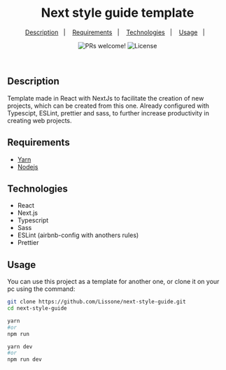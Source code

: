 <h1 align="center">
  Next style guide template
</h1>

<p align="center">
  <a href="#description">Description</a>&nbsp;&nbsp;&nbsp;|&nbsp;&nbsp;&nbsp;
  <a href="#requirements">Requirements</a>&nbsp;&nbsp;&nbsp;|&nbsp;&nbsp;&nbsp;
  <a href="#technologies">Technologies</a>&nbsp;&nbsp;&nbsp;|&nbsp;&nbsp;&nbsp;
  <a href="#usage">Usage</a>&nbsp;&nbsp;&nbsp;|&nbsp;&nbsp;&nbsp;
</p>

<p align="center">
 <img src="https://img.shields.io/static/v1?label=PRs&message=welcome&color=49AA26&labelColor=000000" alt="PRs welcome!" />

  <img alt="License" src="https://img.shields.io/static/v1?label=license&message=MIT&color=49AA26&labelColor=000000">
</p>

<br>

## Description

Template made in React with NextJs to facilitate the creation of new projects, which can be created from this one. Already configured with Typescipt, ESLint, prettier and sass, to further increase productivity in creating web projects.

## Requirements

* [Yarn](https://yarnpkg.com/)
* [Nodejs](https://nodejs.org/en/)

## Technologies

- React
- Next.js
- Typescript
- Sass
- ESLint (airbnb-config with anothers rules)
- Prettier

## Usage

You can use this project as a template for another one, or clone it on your pc using the command:

```bash
git clone https://github.com/Lissone/next-style-guide.git
cd next-style-guide

yarn
#or
npm run
```

```bash
yarn dev
#or
npm run dev
```